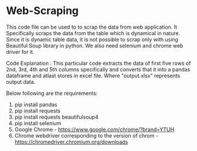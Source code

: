 # Web-Scraping

This code file can be used to to scrap the data from web application. It Specifically scraps the data from the table which is dynamical in nature. Since it is dynamic table data, it is not possible to scrap only with using Beautiful Soup library in python. We also need selenium and chrome web driver for it.

Code Explanation : This particular code extracts the data of first five rows of 2nd, 3rd, 4th and 5th columns specifically and converts that it into a pandas dataframe and atlast stores in excel file. Where "output.xlsx" represents output data.

Below following are the requirements:
1) pip install pandas
2) pip install requests
3) pip install requests beautifulsoup4
4) pip install selenium
5) Google Chrome - https://www.google.com/chrome/?brand=YTUH
6) Chrome webdriver corresponding to the version of chrom - https://chromedriver.chromium.org/downloads
